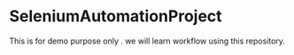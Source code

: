 # SeleniumAutomationProject

This is for demo purpose only . we will learn workflow using this repository.
